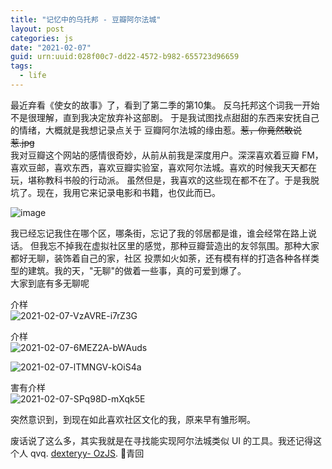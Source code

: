 ```yaml
---
title: "记忆中的乌托邦 - 豆瓣阿尔法城"
layout: post
categories: js
date: "2021-02-07"
guid: urn:uuid:028f00c7-dd22-4572-b982-655723d96659
tags:
  - life
---
```


最近弃看《使女的故事》了，看到了第二季的第10集。 反乌托邦这个词我一开始不是很理解，直到我决定放弃补这部剧。 于是我试图找点甜甜的东西来安抚自己的情绪，大概就是我想记录点关于
豆瓣阿尔法城的缘由惹。~~惹，你竟然敢说惹.jpg~~  
我对豆瓣这个网站的感情很奇妙，从前从前我是深度用户。深深喜欢着豆瓣 FM，喜欢豆邮，喜欢东西，喜欢豆瓣实验室，喜欢阿尔法城。喜欢的时候我天天都在玩，堪称教科书般的行动派。
虽然但是，我喜欢的这些现在都不在了。于是我脱坑了。现在，我用它来记录电影和书籍，也仅此而已。  

![image](https://cdn.jsdelivr.net/gh/sddtc/upic-cloud@main/images/2021/2021-02-07-g3BmMK-5XwRhq.png)  

我已经忘记我住在哪个区，哪条街，忘记了我的邻居都是谁，谁会经常在路上说话。 但我忘不掉我在虚拟社区里的感觉，那种豆瓣营造出的友邻氛围。那种大家都好无聊，装饰着自己的家，社区
投票如火如荼，还有模有样的打造各种各样类型的建筑。我的天，"无聊"的做着一些事，真的可爱到爆了。  
大家到底有多无聊呢  

介样  
![2021-02-07-VzAVRE-i7rZ3G](https://cdn.jsdelivr.net/gh/sddtc/upic-cloud@main/images/2021/2021-02-07-VzAVRE-i7rZ3G.png)

介样  
![2021-02-07-6MEZ2A-bWAuds](https://cdn.jsdelivr.net/gh/sddtc/upic-cloud@main/images/2021/2021-02-07-6MEZ2A-bWAuds.png)

![2021-02-07-lTMNGV-kOiS4a](https://cdn.jsdelivr.net/gh/sddtc/upic-cloud@main/images/2021/2021-02-07-lTMNGV-kOiS4a.png)

害有介样  
![2021-02-07-SPq98D-mXqk5E](https://cdn.jsdelivr.net/gh/sddtc/upic-cloud@main/images/2021/2021-02-07-SPq98D-mXqk5E.png)

突然意识到，到现在如此喜欢社区文化的我，原来早有雏形啊。  

废话说了这么多，其实我就是在寻找能实现阿尔法城类似 UI 的工具。我还记得这个人 qvq. [dexteryy- OzJS](https://github.com/dexteryy/OzJS). 👴青回
